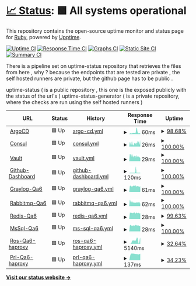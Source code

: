 # [📈 Status](https://callruby.github.io/uptime-status): <!--live status--> **🟩 All systems operational**

This repository contains the open-source uptime monitor and status page for [Ruby](http://ruby.com), powered by [Upptime](https://github.com/upptime/upptime).

[![Uptime CI](https://github.com/callruby/uptime-status/workflows/Uptime%20CI/badge.svg)](https://github.com/callruby/uptime-status/actions?query=workflow%3A%22Uptime+CI%22)
[![Response Time CI](https://github.com/callruby/uptime-status/workflows/Response%20Time%20CI/badge.svg)](https://github.com/callruby/uptime-status/actions?query=workflow%3A%22Response+Time+CI%22)
[![Graphs CI](https://github.com/callruby/uptime-status/workflows/Graphs%20CI/badge.svg)](https://github.com/callruby/uptime-status/actions?query=workflow%3A%22Graphs+CI%22)
[![Static Site CI](https://github.com/callruby/uptime-status/workflows/Static%20Site%20CI/badge.svg)](https://github.com/callruby/uptime-status/actions?query=workflow%3A%22Static+Site+CI%22)
[![Summary CI](https://github.com/callruby/uptime-status/workflows/Summary%20CI/badge.svg)](https://github.com/callruby/uptime-status/actions?query=workflow%3A%22Summary+CI%22)

There is a pipeline set on uptime-status repository that retrieves the files from here , why ? because the endpoints that are tested are private , the self hosted runners are private, but the github page has to be public .

  uptime-status ( is a public repository , this one is the exposed publicly with the status of the url's )
  uptime-status-generator ( is a private repository, where the checks are run using the self hosted runners )

<!--start: status pages-->
<!-- This summary is generated by Upptime (https://github.com/upptime/upptime) -->
<!-- Do not edit this manually, your changes will be overwritten -->
<!-- prettier-ignore -->
| URL | Status | History | Response Time | Uptime |
| --- | ------ | ------- | ------------- | ------ |
| <img alt="" src="https://favicons.githubusercontent.com/null" height="13"> [ArgoCD](argocd.devops.ruby.com) | 🟩 Up | [argo-cd.yml](https://github.com/callruby/uptime-status/commits/HEAD/history/argo-cd.yml) | <details><summary><img alt="Response time graph" src="./graphs/argo-cd/response-time-week.png" height="20"> 60ms</summary><br><a href="https://callruby.github.io/uptime-status/history/argo-cd"><img alt="Response time 60" src="https://img.shields.io/endpoint?url=https%3A%2F%2Fraw.githubusercontent.com%2Fcallruby%2Fuptime-status%2FHEAD%2Fapi%2Fargo-cd%2Fresponse-time.json"></a><br><a href="https://callruby.github.io/uptime-status/history/argo-cd"><img alt="24-hour response time 69" src="https://img.shields.io/endpoint?url=https%3A%2F%2Fraw.githubusercontent.com%2Fcallruby%2Fuptime-status%2FHEAD%2Fapi%2Fargo-cd%2Fresponse-time-day.json"></a><br><a href="https://callruby.github.io/uptime-status/history/argo-cd"><img alt="7-day response time 60" src="https://img.shields.io/endpoint?url=https%3A%2F%2Fraw.githubusercontent.com%2Fcallruby%2Fuptime-status%2FHEAD%2Fapi%2Fargo-cd%2Fresponse-time-week.json"></a><br><a href="https://callruby.github.io/uptime-status/history/argo-cd"><img alt="30-day response time 60" src="https://img.shields.io/endpoint?url=https%3A%2F%2Fraw.githubusercontent.com%2Fcallruby%2Fuptime-status%2FHEAD%2Fapi%2Fargo-cd%2Fresponse-time-month.json"></a><br><a href="https://callruby.github.io/uptime-status/history/argo-cd"><img alt="1-year response time 60" src="https://img.shields.io/endpoint?url=https%3A%2F%2Fraw.githubusercontent.com%2Fcallruby%2Fuptime-status%2FHEAD%2Fapi%2Fargo-cd%2Fresponse-time-year.json"></a></details> | <details><summary><a href="https://callruby.github.io/uptime-status/history/argo-cd">98.68%</a></summary><a href="https://callruby.github.io/uptime-status/history/argo-cd"><img alt="All-time uptime 98.68%" src="https://img.shields.io/endpoint?url=https%3A%2F%2Fraw.githubusercontent.com%2Fcallruby%2Fuptime-status%2FHEAD%2Fapi%2Fargo-cd%2Fuptime.json"></a><br><a href="https://callruby.github.io/uptime-status/history/argo-cd"><img alt="24-hour uptime 100.00%" src="https://img.shields.io/endpoint?url=https%3A%2F%2Fraw.githubusercontent.com%2Fcallruby%2Fuptime-status%2FHEAD%2Fapi%2Fargo-cd%2Fuptime-day.json"></a><br><a href="https://callruby.github.io/uptime-status/history/argo-cd"><img alt="7-day uptime 98.68%" src="https://img.shields.io/endpoint?url=https%3A%2F%2Fraw.githubusercontent.com%2Fcallruby%2Fuptime-status%2FHEAD%2Fapi%2Fargo-cd%2Fuptime-week.json"></a><br><a href="https://callruby.github.io/uptime-status/history/argo-cd"><img alt="30-day uptime 98.68%" src="https://img.shields.io/endpoint?url=https%3A%2F%2Fraw.githubusercontent.com%2Fcallruby%2Fuptime-status%2FHEAD%2Fapi%2Fargo-cd%2Fuptime-month.json"></a><br><a href="https://callruby.github.io/uptime-status/history/argo-cd"><img alt="1-year uptime 98.68%" src="https://img.shields.io/endpoint?url=https%3A%2F%2Fraw.githubusercontent.com%2Fcallruby%2Fuptime-status%2FHEAD%2Fapi%2Fargo-cd%2Fuptime-year.json"></a></details>
| <img alt="" src="https://favicons.githubusercontent.com/null" height="13"> [Consul](consul.devops.ruby.com) | 🟩 Up | [consul.yml](https://github.com/callruby/uptime-status/commits/HEAD/history/consul.yml) | <details><summary><img alt="Response time graph" src="./graphs/consul/response-time-week.png" height="20"> 26ms</summary><br><a href="https://callruby.github.io/uptime-status/history/consul"><img alt="Response time 26" src="https://img.shields.io/endpoint?url=https%3A%2F%2Fraw.githubusercontent.com%2Fcallruby%2Fuptime-status%2FHEAD%2Fapi%2Fconsul%2Fresponse-time.json"></a><br><a href="https://callruby.github.io/uptime-status/history/consul"><img alt="24-hour response time 33" src="https://img.shields.io/endpoint?url=https%3A%2F%2Fraw.githubusercontent.com%2Fcallruby%2Fuptime-status%2FHEAD%2Fapi%2Fconsul%2Fresponse-time-day.json"></a><br><a href="https://callruby.github.io/uptime-status/history/consul"><img alt="7-day response time 26" src="https://img.shields.io/endpoint?url=https%3A%2F%2Fraw.githubusercontent.com%2Fcallruby%2Fuptime-status%2FHEAD%2Fapi%2Fconsul%2Fresponse-time-week.json"></a><br><a href="https://callruby.github.io/uptime-status/history/consul"><img alt="30-day response time 26" src="https://img.shields.io/endpoint?url=https%3A%2F%2Fraw.githubusercontent.com%2Fcallruby%2Fuptime-status%2FHEAD%2Fapi%2Fconsul%2Fresponse-time-month.json"></a><br><a href="https://callruby.github.io/uptime-status/history/consul"><img alt="1-year response time 26" src="https://img.shields.io/endpoint?url=https%3A%2F%2Fraw.githubusercontent.com%2Fcallruby%2Fuptime-status%2FHEAD%2Fapi%2Fconsul%2Fresponse-time-year.json"></a></details> | <details><summary><a href="https://callruby.github.io/uptime-status/history/consul">100.00%</a></summary><a href="https://callruby.github.io/uptime-status/history/consul"><img alt="All-time uptime 100.00%" src="https://img.shields.io/endpoint?url=https%3A%2F%2Fraw.githubusercontent.com%2Fcallruby%2Fuptime-status%2FHEAD%2Fapi%2Fconsul%2Fuptime.json"></a><br><a href="https://callruby.github.io/uptime-status/history/consul"><img alt="24-hour uptime 100.00%" src="https://img.shields.io/endpoint?url=https%3A%2F%2Fraw.githubusercontent.com%2Fcallruby%2Fuptime-status%2FHEAD%2Fapi%2Fconsul%2Fuptime-day.json"></a><br><a href="https://callruby.github.io/uptime-status/history/consul"><img alt="7-day uptime 100.00%" src="https://img.shields.io/endpoint?url=https%3A%2F%2Fraw.githubusercontent.com%2Fcallruby%2Fuptime-status%2FHEAD%2Fapi%2Fconsul%2Fuptime-week.json"></a><br><a href="https://callruby.github.io/uptime-status/history/consul"><img alt="30-day uptime 100.00%" src="https://img.shields.io/endpoint?url=https%3A%2F%2Fraw.githubusercontent.com%2Fcallruby%2Fuptime-status%2FHEAD%2Fapi%2Fconsul%2Fuptime-month.json"></a><br><a href="https://callruby.github.io/uptime-status/history/consul"><img alt="1-year uptime 100.00%" src="https://img.shields.io/endpoint?url=https%3A%2F%2Fraw.githubusercontent.com%2Fcallruby%2Fuptime-status%2FHEAD%2Fapi%2Fconsul%2Fuptime-year.json"></a></details>
| <img alt="" src="https://favicons.githubusercontent.com/8200" height="13"> [Vault](vault.devops.ruby.com:8200) | 🟩 Up | [vault.yml](https://github.com/callruby/uptime-status/commits/HEAD/history/vault.yml) | <details><summary><img alt="Response time graph" src="./graphs/vault/response-time-week.png" height="20"> 29ms</summary><br><a href="https://callruby.github.io/uptime-status/history/vault"><img alt="Response time 29" src="https://img.shields.io/endpoint?url=https%3A%2F%2Fraw.githubusercontent.com%2Fcallruby%2Fuptime-status%2FHEAD%2Fapi%2Fvault%2Fresponse-time.json"></a><br><a href="https://callruby.github.io/uptime-status/history/vault"><img alt="24-hour response time 25" src="https://img.shields.io/endpoint?url=https%3A%2F%2Fraw.githubusercontent.com%2Fcallruby%2Fuptime-status%2FHEAD%2Fapi%2Fvault%2Fresponse-time-day.json"></a><br><a href="https://callruby.github.io/uptime-status/history/vault"><img alt="7-day response time 29" src="https://img.shields.io/endpoint?url=https%3A%2F%2Fraw.githubusercontent.com%2Fcallruby%2Fuptime-status%2FHEAD%2Fapi%2Fvault%2Fresponse-time-week.json"></a><br><a href="https://callruby.github.io/uptime-status/history/vault"><img alt="30-day response time 29" src="https://img.shields.io/endpoint?url=https%3A%2F%2Fraw.githubusercontent.com%2Fcallruby%2Fuptime-status%2FHEAD%2Fapi%2Fvault%2Fresponse-time-month.json"></a><br><a href="https://callruby.github.io/uptime-status/history/vault"><img alt="1-year response time 29" src="https://img.shields.io/endpoint?url=https%3A%2F%2Fraw.githubusercontent.com%2Fcallruby%2Fuptime-status%2FHEAD%2Fapi%2Fvault%2Fresponse-time-year.json"></a></details> | <details><summary><a href="https://callruby.github.io/uptime-status/history/vault">100.00%</a></summary><a href="https://callruby.github.io/uptime-status/history/vault"><img alt="All-time uptime 100.00%" src="https://img.shields.io/endpoint?url=https%3A%2F%2Fraw.githubusercontent.com%2Fcallruby%2Fuptime-status%2FHEAD%2Fapi%2Fvault%2Fuptime.json"></a><br><a href="https://callruby.github.io/uptime-status/history/vault"><img alt="24-hour uptime 100.00%" src="https://img.shields.io/endpoint?url=https%3A%2F%2Fraw.githubusercontent.com%2Fcallruby%2Fuptime-status%2FHEAD%2Fapi%2Fvault%2Fuptime-day.json"></a><br><a href="https://callruby.github.io/uptime-status/history/vault"><img alt="7-day uptime 100.00%" src="https://img.shields.io/endpoint?url=https%3A%2F%2Fraw.githubusercontent.com%2Fcallruby%2Fuptime-status%2FHEAD%2Fapi%2Fvault%2Fuptime-week.json"></a><br><a href="https://callruby.github.io/uptime-status/history/vault"><img alt="30-day uptime 100.00%" src="https://img.shields.io/endpoint?url=https%3A%2F%2Fraw.githubusercontent.com%2Fcallruby%2Fuptime-status%2FHEAD%2Fapi%2Fvault%2Fuptime-month.json"></a><br><a href="https://callruby.github.io/uptime-status/history/vault"><img alt="1-year uptime 100.00%" src="https://img.shields.io/endpoint?url=https%3A%2F%2Fraw.githubusercontent.com%2Fcallruby%2Fuptime-status%2FHEAD%2Fapi%2Fvault%2Fuptime-year.json"></a></details>
| <img alt="" src="https://favicons.githubusercontent.com/8080" height="13"> [Github-Dashboard](github-dashboard.dev.devops.ruby.com:8080) | 🟩 Up | [github-dashboard.yml](https://github.com/callruby/uptime-status/commits/HEAD/history/github-dashboard.yml) | <details><summary><img alt="Response time graph" src="./graphs/github-dashboard/response-time-week.png" height="20"> 120ms</summary><br><a href="https://callruby.github.io/uptime-status/history/github-dashboard"><img alt="Response time 120" src="https://img.shields.io/endpoint?url=https%3A%2F%2Fraw.githubusercontent.com%2Fcallruby%2Fuptime-status%2FHEAD%2Fapi%2Fgithub-dashboard%2Fresponse-time.json"></a><br><a href="https://callruby.github.io/uptime-status/history/github-dashboard"><img alt="24-hour response time 62" src="https://img.shields.io/endpoint?url=https%3A%2F%2Fraw.githubusercontent.com%2Fcallruby%2Fuptime-status%2FHEAD%2Fapi%2Fgithub-dashboard%2Fresponse-time-day.json"></a><br><a href="https://callruby.github.io/uptime-status/history/github-dashboard"><img alt="7-day response time 120" src="https://img.shields.io/endpoint?url=https%3A%2F%2Fraw.githubusercontent.com%2Fcallruby%2Fuptime-status%2FHEAD%2Fapi%2Fgithub-dashboard%2Fresponse-time-week.json"></a><br><a href="https://callruby.github.io/uptime-status/history/github-dashboard"><img alt="30-day response time 120" src="https://img.shields.io/endpoint?url=https%3A%2F%2Fraw.githubusercontent.com%2Fcallruby%2Fuptime-status%2FHEAD%2Fapi%2Fgithub-dashboard%2Fresponse-time-month.json"></a><br><a href="https://callruby.github.io/uptime-status/history/github-dashboard"><img alt="1-year response time 120" src="https://img.shields.io/endpoint?url=https%3A%2F%2Fraw.githubusercontent.com%2Fcallruby%2Fuptime-status%2FHEAD%2Fapi%2Fgithub-dashboard%2Fresponse-time-year.json"></a></details> | <details><summary><a href="https://callruby.github.io/uptime-status/history/github-dashboard">100.00%</a></summary><a href="https://callruby.github.io/uptime-status/history/github-dashboard"><img alt="All-time uptime 100.00%" src="https://img.shields.io/endpoint?url=https%3A%2F%2Fraw.githubusercontent.com%2Fcallruby%2Fuptime-status%2FHEAD%2Fapi%2Fgithub-dashboard%2Fuptime.json"></a><br><a href="https://callruby.github.io/uptime-status/history/github-dashboard"><img alt="24-hour uptime 100.00%" src="https://img.shields.io/endpoint?url=https%3A%2F%2Fraw.githubusercontent.com%2Fcallruby%2Fuptime-status%2FHEAD%2Fapi%2Fgithub-dashboard%2Fuptime-day.json"></a><br><a href="https://callruby.github.io/uptime-status/history/github-dashboard"><img alt="7-day uptime 100.00%" src="https://img.shields.io/endpoint?url=https%3A%2F%2Fraw.githubusercontent.com%2Fcallruby%2Fuptime-status%2FHEAD%2Fapi%2Fgithub-dashboard%2Fuptime-week.json"></a><br><a href="https://callruby.github.io/uptime-status/history/github-dashboard"><img alt="30-day uptime 100.00%" src="https://img.shields.io/endpoint?url=https%3A%2F%2Fraw.githubusercontent.com%2Fcallruby%2Fuptime-status%2FHEAD%2Fapi%2Fgithub-dashboard%2Fuptime-month.json"></a><br><a href="https://callruby.github.io/uptime-status/history/github-dashboard"><img alt="1-year uptime 100.00%" src="https://img.shields.io/endpoint?url=https%3A%2F%2Fraw.githubusercontent.com%2Fcallruby%2Fuptime-status%2FHEAD%2Fapi%2Fgithub-dashboard%2Fuptime-year.json"></a></details>
| <img alt="" src="https://favicons.githubusercontent.com/9000" height="13"> [Graylog-Qa6](graylog-qa6.dev.devops.ruby.com:9000) | 🟩 Up | [graylog-qa6.yml](https://github.com/callruby/uptime-status/commits/HEAD/history/graylog-qa6.yml) | <details><summary><img alt="Response time graph" src="./graphs/graylog-qa6/response-time-week.png" height="20"> 61ms</summary><br><a href="https://callruby.github.io/uptime-status/history/graylog-qa6"><img alt="Response time 61" src="https://img.shields.io/endpoint?url=https%3A%2F%2Fraw.githubusercontent.com%2Fcallruby%2Fuptime-status%2FHEAD%2Fapi%2Fgraylog-qa6%2Fresponse-time.json"></a><br><a href="https://callruby.github.io/uptime-status/history/graylog-qa6"><img alt="24-hour response time 58" src="https://img.shields.io/endpoint?url=https%3A%2F%2Fraw.githubusercontent.com%2Fcallruby%2Fuptime-status%2FHEAD%2Fapi%2Fgraylog-qa6%2Fresponse-time-day.json"></a><br><a href="https://callruby.github.io/uptime-status/history/graylog-qa6"><img alt="7-day response time 61" src="https://img.shields.io/endpoint?url=https%3A%2F%2Fraw.githubusercontent.com%2Fcallruby%2Fuptime-status%2FHEAD%2Fapi%2Fgraylog-qa6%2Fresponse-time-week.json"></a><br><a href="https://callruby.github.io/uptime-status/history/graylog-qa6"><img alt="30-day response time 61" src="https://img.shields.io/endpoint?url=https%3A%2F%2Fraw.githubusercontent.com%2Fcallruby%2Fuptime-status%2FHEAD%2Fapi%2Fgraylog-qa6%2Fresponse-time-month.json"></a><br><a href="https://callruby.github.io/uptime-status/history/graylog-qa6"><img alt="1-year response time 61" src="https://img.shields.io/endpoint?url=https%3A%2F%2Fraw.githubusercontent.com%2Fcallruby%2Fuptime-status%2FHEAD%2Fapi%2Fgraylog-qa6%2Fresponse-time-year.json"></a></details> | <details><summary><a href="https://callruby.github.io/uptime-status/history/graylog-qa6">100.00%</a></summary><a href="https://callruby.github.io/uptime-status/history/graylog-qa6"><img alt="All-time uptime 100.00%" src="https://img.shields.io/endpoint?url=https%3A%2F%2Fraw.githubusercontent.com%2Fcallruby%2Fuptime-status%2FHEAD%2Fapi%2Fgraylog-qa6%2Fuptime.json"></a><br><a href="https://callruby.github.io/uptime-status/history/graylog-qa6"><img alt="24-hour uptime 100.00%" src="https://img.shields.io/endpoint?url=https%3A%2F%2Fraw.githubusercontent.com%2Fcallruby%2Fuptime-status%2FHEAD%2Fapi%2Fgraylog-qa6%2Fuptime-day.json"></a><br><a href="https://callruby.github.io/uptime-status/history/graylog-qa6"><img alt="7-day uptime 100.00%" src="https://img.shields.io/endpoint?url=https%3A%2F%2Fraw.githubusercontent.com%2Fcallruby%2Fuptime-status%2FHEAD%2Fapi%2Fgraylog-qa6%2Fuptime-week.json"></a><br><a href="https://callruby.github.io/uptime-status/history/graylog-qa6"><img alt="30-day uptime 100.00%" src="https://img.shields.io/endpoint?url=https%3A%2F%2Fraw.githubusercontent.com%2Fcallruby%2Fuptime-status%2FHEAD%2Fapi%2Fgraylog-qa6%2Fuptime-month.json"></a><br><a href="https://callruby.github.io/uptime-status/history/graylog-qa6"><img alt="1-year uptime 100.00%" src="https://img.shields.io/endpoint?url=https%3A%2F%2Fraw.githubusercontent.com%2Fcallruby%2Fuptime-status%2FHEAD%2Fapi%2Fgraylog-qa6%2Fuptime-year.json"></a></details>
| <img alt="" src="https://favicons.githubusercontent.com/15672" height="13"> [Rabbitmq-Qa6](rabbitmq-qa6.dev.devops.ruby.com:15672) | 🟩 Up | [rabbitmq-qa6.yml](https://github.com/callruby/uptime-status/commits/HEAD/history/rabbitmq-qa6.yml) | <details><summary><img alt="Response time graph" src="./graphs/rabbitmq-qa6/response-time-week.png" height="20"> 62ms</summary><br><a href="https://callruby.github.io/uptime-status/history/rabbitmq-qa6"><img alt="Response time 62" src="https://img.shields.io/endpoint?url=https%3A%2F%2Fraw.githubusercontent.com%2Fcallruby%2Fuptime-status%2FHEAD%2Fapi%2Frabbitmq-qa6%2Fresponse-time.json"></a><br><a href="https://callruby.github.io/uptime-status/history/rabbitmq-qa6"><img alt="24-hour response time 57" src="https://img.shields.io/endpoint?url=https%3A%2F%2Fraw.githubusercontent.com%2Fcallruby%2Fuptime-status%2FHEAD%2Fapi%2Frabbitmq-qa6%2Fresponse-time-day.json"></a><br><a href="https://callruby.github.io/uptime-status/history/rabbitmq-qa6"><img alt="7-day response time 62" src="https://img.shields.io/endpoint?url=https%3A%2F%2Fraw.githubusercontent.com%2Fcallruby%2Fuptime-status%2FHEAD%2Fapi%2Frabbitmq-qa6%2Fresponse-time-week.json"></a><br><a href="https://callruby.github.io/uptime-status/history/rabbitmq-qa6"><img alt="30-day response time 62" src="https://img.shields.io/endpoint?url=https%3A%2F%2Fraw.githubusercontent.com%2Fcallruby%2Fuptime-status%2FHEAD%2Fapi%2Frabbitmq-qa6%2Fresponse-time-month.json"></a><br><a href="https://callruby.github.io/uptime-status/history/rabbitmq-qa6"><img alt="1-year response time 62" src="https://img.shields.io/endpoint?url=https%3A%2F%2Fraw.githubusercontent.com%2Fcallruby%2Fuptime-status%2FHEAD%2Fapi%2Frabbitmq-qa6%2Fresponse-time-year.json"></a></details> | <details><summary><a href="https://callruby.github.io/uptime-status/history/rabbitmq-qa6">100.00%</a></summary><a href="https://callruby.github.io/uptime-status/history/rabbitmq-qa6"><img alt="All-time uptime 100.00%" src="https://img.shields.io/endpoint?url=https%3A%2F%2Fraw.githubusercontent.com%2Fcallruby%2Fuptime-status%2FHEAD%2Fapi%2Frabbitmq-qa6%2Fuptime.json"></a><br><a href="https://callruby.github.io/uptime-status/history/rabbitmq-qa6"><img alt="24-hour uptime 100.00%" src="https://img.shields.io/endpoint?url=https%3A%2F%2Fraw.githubusercontent.com%2Fcallruby%2Fuptime-status%2FHEAD%2Fapi%2Frabbitmq-qa6%2Fuptime-day.json"></a><br><a href="https://callruby.github.io/uptime-status/history/rabbitmq-qa6"><img alt="7-day uptime 100.00%" src="https://img.shields.io/endpoint?url=https%3A%2F%2Fraw.githubusercontent.com%2Fcallruby%2Fuptime-status%2FHEAD%2Fapi%2Frabbitmq-qa6%2Fuptime-week.json"></a><br><a href="https://callruby.github.io/uptime-status/history/rabbitmq-qa6"><img alt="30-day uptime 100.00%" src="https://img.shields.io/endpoint?url=https%3A%2F%2Fraw.githubusercontent.com%2Fcallruby%2Fuptime-status%2FHEAD%2Fapi%2Frabbitmq-qa6%2Fuptime-month.json"></a><br><a href="https://callruby.github.io/uptime-status/history/rabbitmq-qa6"><img alt="1-year uptime 100.00%" src="https://img.shields.io/endpoint?url=https%3A%2F%2Fraw.githubusercontent.com%2Fcallruby%2Fuptime-status%2FHEAD%2Fapi%2Frabbitmq-qa6%2Fuptime-year.json"></a></details>
| <img alt="" src="https://favicons.githubusercontent.com/null" height="13"> [Redis-Qa6](redis-qa6.dev.devops.ruby.com) | 🟩 Up | [redis-qa6.yml](https://github.com/callruby/uptime-status/commits/HEAD/history/redis-qa6.yml) | <details><summary><img alt="Response time graph" src="./graphs/redis-qa6/response-time-week.png" height="20"> 28ms</summary><br><a href="https://callruby.github.io/uptime-status/history/redis-qa6"><img alt="Response time 28" src="https://img.shields.io/endpoint?url=https%3A%2F%2Fraw.githubusercontent.com%2Fcallruby%2Fuptime-status%2FHEAD%2Fapi%2Fredis-qa6%2Fresponse-time.json"></a><br><a href="https://callruby.github.io/uptime-status/history/redis-qa6"><img alt="24-hour response time 28" src="https://img.shields.io/endpoint?url=https%3A%2F%2Fraw.githubusercontent.com%2Fcallruby%2Fuptime-status%2FHEAD%2Fapi%2Fredis-qa6%2Fresponse-time-day.json"></a><br><a href="https://callruby.github.io/uptime-status/history/redis-qa6"><img alt="7-day response time 28" src="https://img.shields.io/endpoint?url=https%3A%2F%2Fraw.githubusercontent.com%2Fcallruby%2Fuptime-status%2FHEAD%2Fapi%2Fredis-qa6%2Fresponse-time-week.json"></a><br><a href="https://callruby.github.io/uptime-status/history/redis-qa6"><img alt="30-day response time 28" src="https://img.shields.io/endpoint?url=https%3A%2F%2Fraw.githubusercontent.com%2Fcallruby%2Fuptime-status%2FHEAD%2Fapi%2Fredis-qa6%2Fresponse-time-month.json"></a><br><a href="https://callruby.github.io/uptime-status/history/redis-qa6"><img alt="1-year response time 28" src="https://img.shields.io/endpoint?url=https%3A%2F%2Fraw.githubusercontent.com%2Fcallruby%2Fuptime-status%2FHEAD%2Fapi%2Fredis-qa6%2Fresponse-time-year.json"></a></details> | <details><summary><a href="https://callruby.github.io/uptime-status/history/redis-qa6">99.63%</a></summary><a href="https://callruby.github.io/uptime-status/history/redis-qa6"><img alt="All-time uptime 99.63%" src="https://img.shields.io/endpoint?url=https%3A%2F%2Fraw.githubusercontent.com%2Fcallruby%2Fuptime-status%2FHEAD%2Fapi%2Fredis-qa6%2Fuptime.json"></a><br><a href="https://callruby.github.io/uptime-status/history/redis-qa6"><img alt="24-hour uptime 100.00%" src="https://img.shields.io/endpoint?url=https%3A%2F%2Fraw.githubusercontent.com%2Fcallruby%2Fuptime-status%2FHEAD%2Fapi%2Fredis-qa6%2Fuptime-day.json"></a><br><a href="https://callruby.github.io/uptime-status/history/redis-qa6"><img alt="7-day uptime 99.63%" src="https://img.shields.io/endpoint?url=https%3A%2F%2Fraw.githubusercontent.com%2Fcallruby%2Fuptime-status%2FHEAD%2Fapi%2Fredis-qa6%2Fuptime-week.json"></a><br><a href="https://callruby.github.io/uptime-status/history/redis-qa6"><img alt="30-day uptime 99.63%" src="https://img.shields.io/endpoint?url=https%3A%2F%2Fraw.githubusercontent.com%2Fcallruby%2Fuptime-status%2FHEAD%2Fapi%2Fredis-qa6%2Fuptime-month.json"></a><br><a href="https://callruby.github.io/uptime-status/history/redis-qa6"><img alt="1-year uptime 99.63%" src="https://img.shields.io/endpoint?url=https%3A%2F%2Fraw.githubusercontent.com%2Fcallruby%2Fuptime-status%2FHEAD%2Fapi%2Fredis-qa6%2Fuptime-year.json"></a></details>
| <img alt="" src="https://favicons.githubusercontent.com/null" height="13"> [MsSql-Qa6](mssqldb-master-qa6.dev.devops.ruby.com) | 🟩 Up | [ms-sql-qa6.yml](https://github.com/callruby/uptime-status/commits/HEAD/history/ms-sql-qa6.yml) | <details><summary><img alt="Response time graph" src="./graphs/ms-sql-qa6/response-time-week.png" height="20"> 28ms</summary><br><a href="https://callruby.github.io/uptime-status/history/ms-sql-qa6"><img alt="Response time 28" src="https://img.shields.io/endpoint?url=https%3A%2F%2Fraw.githubusercontent.com%2Fcallruby%2Fuptime-status%2FHEAD%2Fapi%2Fms-sql-qa6%2Fresponse-time.json"></a><br><a href="https://callruby.github.io/uptime-status/history/ms-sql-qa6"><img alt="24-hour response time 28" src="https://img.shields.io/endpoint?url=https%3A%2F%2Fraw.githubusercontent.com%2Fcallruby%2Fuptime-status%2FHEAD%2Fapi%2Fms-sql-qa6%2Fresponse-time-day.json"></a><br><a href="https://callruby.github.io/uptime-status/history/ms-sql-qa6"><img alt="7-day response time 28" src="https://img.shields.io/endpoint?url=https%3A%2F%2Fraw.githubusercontent.com%2Fcallruby%2Fuptime-status%2FHEAD%2Fapi%2Fms-sql-qa6%2Fresponse-time-week.json"></a><br><a href="https://callruby.github.io/uptime-status/history/ms-sql-qa6"><img alt="30-day response time 28" src="https://img.shields.io/endpoint?url=https%3A%2F%2Fraw.githubusercontent.com%2Fcallruby%2Fuptime-status%2FHEAD%2Fapi%2Fms-sql-qa6%2Fresponse-time-month.json"></a><br><a href="https://callruby.github.io/uptime-status/history/ms-sql-qa6"><img alt="1-year response time 28" src="https://img.shields.io/endpoint?url=https%3A%2F%2Fraw.githubusercontent.com%2Fcallruby%2Fuptime-status%2FHEAD%2Fapi%2Fms-sql-qa6%2Fresponse-time-year.json"></a></details> | <details><summary><a href="https://callruby.github.io/uptime-status/history/ms-sql-qa6">100.00%</a></summary><a href="https://callruby.github.io/uptime-status/history/ms-sql-qa6"><img alt="All-time uptime 100.00%" src="https://img.shields.io/endpoint?url=https%3A%2F%2Fraw.githubusercontent.com%2Fcallruby%2Fuptime-status%2FHEAD%2Fapi%2Fms-sql-qa6%2Fuptime.json"></a><br><a href="https://callruby.github.io/uptime-status/history/ms-sql-qa6"><img alt="24-hour uptime 100.00%" src="https://img.shields.io/endpoint?url=https%3A%2F%2Fraw.githubusercontent.com%2Fcallruby%2Fuptime-status%2FHEAD%2Fapi%2Fms-sql-qa6%2Fuptime-day.json"></a><br><a href="https://callruby.github.io/uptime-status/history/ms-sql-qa6"><img alt="7-day uptime 100.00%" src="https://img.shields.io/endpoint?url=https%3A%2F%2Fraw.githubusercontent.com%2Fcallruby%2Fuptime-status%2FHEAD%2Fapi%2Fms-sql-qa6%2Fuptime-week.json"></a><br><a href="https://callruby.github.io/uptime-status/history/ms-sql-qa6"><img alt="30-day uptime 100.00%" src="https://img.shields.io/endpoint?url=https%3A%2F%2Fraw.githubusercontent.com%2Fcallruby%2Fuptime-status%2FHEAD%2Fapi%2Fms-sql-qa6%2Fuptime-month.json"></a><br><a href="https://callruby.github.io/uptime-status/history/ms-sql-qa6"><img alt="1-year uptime 100.00%" src="https://img.shields.io/endpoint?url=https%3A%2F%2Fraw.githubusercontent.com%2Fcallruby%2Fuptime-status%2FHEAD%2Fapi%2Fms-sql-qa6%2Fuptime-year.json"></a></details>
| <img alt="" src="https://favicons.githubusercontent.com/null" height="13"> [Ros-Qa6-haproxy](qa6ros.dev.devops.ruby.com) | 🟩 Up | [ros-qa6-haproxy.yml](https://github.com/callruby/uptime-status/commits/HEAD/history/ros-qa6-haproxy.yml) | <details><summary><img alt="Response time graph" src="./graphs/ros-qa6-haproxy/response-time-week.png" height="20"> 5140ms</summary><br><a href="https://callruby.github.io/uptime-status/history/ros-qa6-haproxy"><img alt="Response time 5140" src="https://img.shields.io/endpoint?url=https%3A%2F%2Fraw.githubusercontent.com%2Fcallruby%2Fuptime-status%2FHEAD%2Fapi%2Fros-qa6-haproxy%2Fresponse-time.json"></a><br><a href="https://callruby.github.io/uptime-status/history/ros-qa6-haproxy"><img alt="24-hour response time 5140" src="https://img.shields.io/endpoint?url=https%3A%2F%2Fraw.githubusercontent.com%2Fcallruby%2Fuptime-status%2FHEAD%2Fapi%2Fros-qa6-haproxy%2Fresponse-time-day.json"></a><br><a href="https://callruby.github.io/uptime-status/history/ros-qa6-haproxy"><img alt="7-day response time 5140" src="https://img.shields.io/endpoint?url=https%3A%2F%2Fraw.githubusercontent.com%2Fcallruby%2Fuptime-status%2FHEAD%2Fapi%2Fros-qa6-haproxy%2Fresponse-time-week.json"></a><br><a href="https://callruby.github.io/uptime-status/history/ros-qa6-haproxy"><img alt="30-day response time 5140" src="https://img.shields.io/endpoint?url=https%3A%2F%2Fraw.githubusercontent.com%2Fcallruby%2Fuptime-status%2FHEAD%2Fapi%2Fros-qa6-haproxy%2Fresponse-time-month.json"></a><br><a href="https://callruby.github.io/uptime-status/history/ros-qa6-haproxy"><img alt="1-year response time 5140" src="https://img.shields.io/endpoint?url=https%3A%2F%2Fraw.githubusercontent.com%2Fcallruby%2Fuptime-status%2FHEAD%2Fapi%2Fros-qa6-haproxy%2Fresponse-time-year.json"></a></details> | <details><summary><a href="https://callruby.github.io/uptime-status/history/ros-qa6-haproxy">32.64%</a></summary><a href="https://callruby.github.io/uptime-status/history/ros-qa6-haproxy"><img alt="All-time uptime 32.64%" src="https://img.shields.io/endpoint?url=https%3A%2F%2Fraw.githubusercontent.com%2Fcallruby%2Fuptime-status%2FHEAD%2Fapi%2Fros-qa6-haproxy%2Fuptime.json"></a><br><a href="https://callruby.github.io/uptime-status/history/ros-qa6-haproxy"><img alt="24-hour uptime 48.08%" src="https://img.shields.io/endpoint?url=https%3A%2F%2Fraw.githubusercontent.com%2Fcallruby%2Fuptime-status%2FHEAD%2Fapi%2Fros-qa6-haproxy%2Fuptime-day.json"></a><br><a href="https://callruby.github.io/uptime-status/history/ros-qa6-haproxy"><img alt="7-day uptime 32.64%" src="https://img.shields.io/endpoint?url=https%3A%2F%2Fraw.githubusercontent.com%2Fcallruby%2Fuptime-status%2FHEAD%2Fapi%2Fros-qa6-haproxy%2Fuptime-week.json"></a><br><a href="https://callruby.github.io/uptime-status/history/ros-qa6-haproxy"><img alt="30-day uptime 32.64%" src="https://img.shields.io/endpoint?url=https%3A%2F%2Fraw.githubusercontent.com%2Fcallruby%2Fuptime-status%2FHEAD%2Fapi%2Fros-qa6-haproxy%2Fuptime-month.json"></a><br><a href="https://callruby.github.io/uptime-status/history/ros-qa6-haproxy"><img alt="1-year uptime 32.64%" src="https://img.shields.io/endpoint?url=https%3A%2F%2Fraw.githubusercontent.com%2Fcallruby%2Fuptime-status%2FHEAD%2Fapi%2Fros-qa6-haproxy%2Fuptime-year.json"></a></details>
| <img alt="" src="https://favicons.githubusercontent.com/null" height="13"> [Prl-Qa6-haproxy](qa6prl.dev.devops.ruby.com) | 🟩 Up | [prl-qa6-haproxy.yml](https://github.com/callruby/uptime-status/commits/HEAD/history/prl-qa6-haproxy.yml) | <details><summary><img alt="Response time graph" src="./graphs/prl-qa6-haproxy/response-time-week.png" height="20"> 137ms</summary><br><a href="https://callruby.github.io/uptime-status/history/prl-qa6-haproxy"><img alt="Response time 137" src="https://img.shields.io/endpoint?url=https%3A%2F%2Fraw.githubusercontent.com%2Fcallruby%2Fuptime-status%2FHEAD%2Fapi%2Fprl-qa6-haproxy%2Fresponse-time.json"></a><br><a href="https://callruby.github.io/uptime-status/history/prl-qa6-haproxy"><img alt="24-hour response time 137" src="https://img.shields.io/endpoint?url=https%3A%2F%2Fraw.githubusercontent.com%2Fcallruby%2Fuptime-status%2FHEAD%2Fapi%2Fprl-qa6-haproxy%2Fresponse-time-day.json"></a><br><a href="https://callruby.github.io/uptime-status/history/prl-qa6-haproxy"><img alt="7-day response time 137" src="https://img.shields.io/endpoint?url=https%3A%2F%2Fraw.githubusercontent.com%2Fcallruby%2Fuptime-status%2FHEAD%2Fapi%2Fprl-qa6-haproxy%2Fresponse-time-week.json"></a><br><a href="https://callruby.github.io/uptime-status/history/prl-qa6-haproxy"><img alt="30-day response time 137" src="https://img.shields.io/endpoint?url=https%3A%2F%2Fraw.githubusercontent.com%2Fcallruby%2Fuptime-status%2FHEAD%2Fapi%2Fprl-qa6-haproxy%2Fresponse-time-month.json"></a><br><a href="https://callruby.github.io/uptime-status/history/prl-qa6-haproxy"><img alt="1-year response time 137" src="https://img.shields.io/endpoint?url=https%3A%2F%2Fraw.githubusercontent.com%2Fcallruby%2Fuptime-status%2FHEAD%2Fapi%2Fprl-qa6-haproxy%2Fresponse-time-year.json"></a></details> | <details><summary><a href="https://callruby.github.io/uptime-status/history/prl-qa6-haproxy">34.23%</a></summary><a href="https://callruby.github.io/uptime-status/history/prl-qa6-haproxy"><img alt="All-time uptime 34.23%" src="https://img.shields.io/endpoint?url=https%3A%2F%2Fraw.githubusercontent.com%2Fcallruby%2Fuptime-status%2FHEAD%2Fapi%2Fprl-qa6-haproxy%2Fuptime.json"></a><br><a href="https://callruby.github.io/uptime-status/history/prl-qa6-haproxy"><img alt="24-hour uptime 50.43%" src="https://img.shields.io/endpoint?url=https%3A%2F%2Fraw.githubusercontent.com%2Fcallruby%2Fuptime-status%2FHEAD%2Fapi%2Fprl-qa6-haproxy%2Fuptime-day.json"></a><br><a href="https://callruby.github.io/uptime-status/history/prl-qa6-haproxy"><img alt="7-day uptime 34.23%" src="https://img.shields.io/endpoint?url=https%3A%2F%2Fraw.githubusercontent.com%2Fcallruby%2Fuptime-status%2FHEAD%2Fapi%2Fprl-qa6-haproxy%2Fuptime-week.json"></a><br><a href="https://callruby.github.io/uptime-status/history/prl-qa6-haproxy"><img alt="30-day uptime 34.23%" src="https://img.shields.io/endpoint?url=https%3A%2F%2Fraw.githubusercontent.com%2Fcallruby%2Fuptime-status%2FHEAD%2Fapi%2Fprl-qa6-haproxy%2Fuptime-month.json"></a><br><a href="https://callruby.github.io/uptime-status/history/prl-qa6-haproxy"><img alt="1-year uptime 34.23%" src="https://img.shields.io/endpoint?url=https%3A%2F%2Fraw.githubusercontent.com%2Fcallruby%2Fuptime-status%2FHEAD%2Fapi%2Fprl-qa6-haproxy%2Fuptime-year.json"></a></details>

<!--end: status pages-->

[**Visit our status website →**](https://callruby.github.io/uptime-status)
